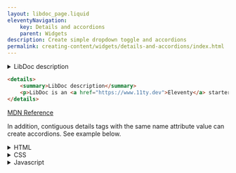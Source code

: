 ```yaml
---
layout: libdoc_page.liquid
eleventyNavigation:
    key: Details and accordions
    parent: Widgets
description: Create simple dropdown toggle and accordions
permalink: creating-content/widgets/details-and-accordions/index.html
---
```

<details>
    <summary>LibDoc description</summary>
    <p>LibDoc is an <a href="https://www.11ty.dev">Eleventy</a> starter project dedicated to documentation.</p>
</details>

```html
<details>
    <summary>LibDoc description</summary>
    <p>LibDoc is an <a href="https://www.11ty.dev">Eleventy</a> starter project dedicated to documentation.</p>
</details>
```
 
[MDN Reference](https://developer.mozilla.org/en-US/docs/Web/HTML/Element/details)

In addition, contiguous details tags with the same name attribute value can create accordions. See example below.

<details name="languages">
    <summary>HTML</summary>
    <h2>Semantic Frist!</h2>
    <p>
        Write semantic content with <abbr title="Hyper Text Markup Language">HTML</abbr>.
        Learn more at <a href="https://developer.mozilla.org/en-US/docs/Web/HTML">MDN</a>
    </p>
</details>
<details name="languages">
    <summary>CSS</summary>
    <h2>Get Styled!</h2>
    <p>
        Customize and add style to your content with <abbr title="Cascading Style Sheets">CSS</abbr>.
        Learn more at <a href="https://developer.mozilla.org/en-US/docs/Web/CSS">MDN</a>
    </p>
</details>
<details name="languages">
    <summary>Javascript</summary>
    <h2>Sprinkle some magic</h2>
    <p>
        Add spicy interactions to your pages with <abbr title="JavaScript">JS</abbr> programing language.
        Learn more at <a href="https://developer.mozilla.org/en-US/docs/Web/JavaScript">MDN</a>
    </p>
</details>